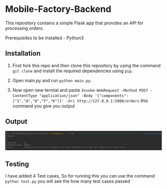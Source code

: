 # Mobile-Factory-Backend

This repository contains a simple Flask app that provides an API for processing orders.

Prerequisites to be installed - Python3

## Installation

1. First fork this repo and then clone this repository by using the command `git clone` and install the required dependencies using `pip`.

2. Open main.py and run `python main.py`.

3. Now open new termial and paste `Invoke-WebRequest -Method POST -ContentType "application/json" -Body '{"components": ["I","A","D","F","K"]}' -Uri http://127.0.0.1:5000/orders` this command you give you output

## Output

![output](https://github.com/Akashsingh310/Mobile-Factory-Backend/blob/main/1.png)


## Testing

I have added 4 Test cases, So for running this you can use the command `python test.py` you will see the how many test cases passed
`

